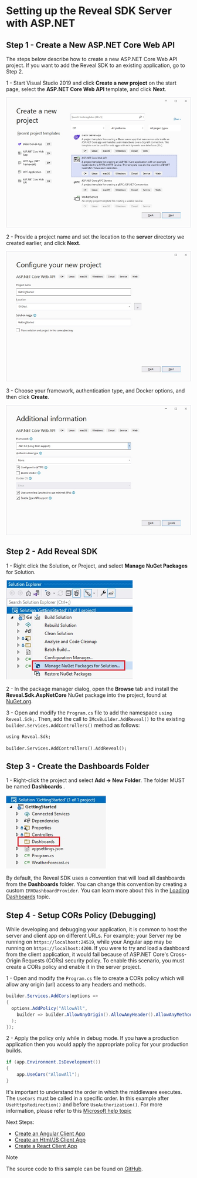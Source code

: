 # Setting up the Reveal SDK Server with ASP.NET

## Step 1 - Create a New ASP.NET Core Web API

The steps below describe how to create a new ASP.NET Core Web API project. If you want to add the Reveal SDK to an existing application, go to Step 2.

1 - Start Visual Studio 2019 and click **Create a new project** on the start page, select the **ASP.NET Core Web API** template, and click **Next**.

![](images/getting-started-angular-project.jpg)

2 - Provide a project name and set the location to the **server** directory we created earlier, and click **Next**.

![](images/getting-started-angular-name.jpg)

3 - Choose your framework, authentication type, and Docker options, and then click **Create**.

![](images/getting-started-angular-info.jpg)

## Step 2 - Add Reveal SDK

1 - Right click the Solution, or Project, and select **Manage NuGet Packages** for Solution.

![](images/getting-started-nuget-packages-manage.jpg)

2 - In the package manager dialog, open the **Browse** tab and install the **Reveal.Sdk.AspNetCore** NuGet package into the project, found at [NuGet.org](https://www.nuget.org/packages/Reveal.Sdk.AspNetCore/).

3 - Open and modify the `Program.cs` file to add the namespace `using Reveal.Sdk;`. Then, add the call to `IMcvBuilder.AddReveal()` to the existing `builder.Services.AddControllers()` method as follows:

```
using Reveal.Sdk;

builder.Services.AddControllers().AddReveal();
```

## Step 3 - Create the Dashboards Folder

1 - Right-click the project and select **Add -> New Folder**. The folder MUST be named **Dashboards** .

![](images/setting-up-server-create-dashboards-folder.jpg)

By default, the Reveal SDK uses a convention that will load all dashboards from the **Dashboards** folder. You can change this convention by creating a custom `IRVDashboardProvider`. You can learn more about this in the [Loading Dashboards](loading-dashboards.md) topic.


## Step 4 - Setup CORs Policy (Debugging)

While developing and debugging your application, it is common to host the server and client app on different URLs. For example; your Server my be running on `https://localhost:24519`, while your Angular app may be running on `https://localhost:4200`. If you were to try and load a dashboard from the client application, it would fail because of ASP.NET Core's Cross-Origin Requests (CORs) security policy. To enable this scenario, you must create a CORs policy and enable it in the server project.

1 - Open and modify the `Program.cs` file to create a CORs policy which will allow any origin (url) access to any headers and methods.

```cs
builder.Services.AddCors(options =>
{
  options.AddPolicy("AllowAll",
    builder => builder.AllowAnyOrigin().AllowAnyHeader().AllowAnyMethod()
  );
});
```

2 - Apply the policy only while in debug mode. If you have a production application then you would apply the appropriate policy for your production builds.

```cs
if (app.Environment.IsDevelopment())
{
    app.UseCors("AllowAll");
}
```

It's important to understand the order in which the middleware executes. The `UseCors` must be called in a specific order. In this example after `UseHttpsRedirection()` and before `UseAuthorization()`. For more information, please refer to this [Microsoft help topic](https://docs.microsoft.com/en-us/aspnet/core/security/cors?view=aspnetcore-6.0)

Next Steps:
- [Create an Angular Client App](getting-started-angular.md)
- [Create an Html/JS Client App](getting-started-javascript.md)
- [Create a React Client App](getting-started-react.md)

> [!NOTE]
> The source code to this sample can be found on [GitHub](https://github.com/RevealBi/sdk-samples-javascript/tree/main/01-GettingStarted/server/aspnet).
